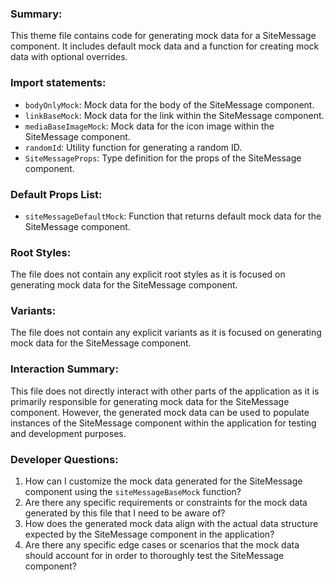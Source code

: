 ### Summary:
This theme file contains code for generating mock data for a SiteMessage component. It includes default mock data and a function for creating mock data with optional overrides.

### Import statements:
- `bodyOnlyMock`: Mock data for the body of the SiteMessage component.
- `linkBaseMock`: Mock data for the link within the SiteMessage component.
- `mediaBaseImageMock`: Mock data for the icon image within the SiteMessage component.
- `randomId`: Utility function for generating a random ID.
- `SiteMessageProps`: Type definition for the props of the SiteMessage component.

### Default Props List:
- `siteMessageDefaultMock`: Function that returns default mock data for the SiteMessage component.

### Root Styles:
The file does not contain any explicit root styles as it is focused on generating mock data for the SiteMessage component.

### Variants:
The file does not contain any explicit variants as it is focused on generating mock data for the SiteMessage component.

### Interaction Summary:
This file does not directly interact with other parts of the application as it is primarily responsible for generating mock data for the SiteMessage component. However, the generated mock data can be used to populate instances of the SiteMessage component within the application for testing and development purposes.

### Developer Questions:
1. How can I customize the mock data generated for the SiteMessage component using the `siteMessageBaseMock` function?
2. Are there any specific requirements or constraints for the mock data generated by this file that I need to be aware of?
3. How does the generated mock data align with the actual data structure expected by the SiteMessage component in the application?
4. Are there any specific edge cases or scenarios that the mock data should account for in order to thoroughly test the SiteMessage component?